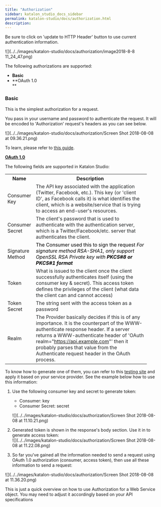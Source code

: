 ```yaml
---
title: "Authorization" 
sidebar: katalon_studio_docs_sidebar
permalink: katalon-studio/docs/authorization.html 
description: 
---
```

Be sure to click on 'update to HTTP Header' button to use current authentication information.

![](../../images/katalon-studio/docs/authorization/image2018-8-8 11_24_47.png)

  
The following authorizations are supported:

*   **Basic**
*   **OAuth 1.0  
    **

### **Basic**

This is the simplest authorization for a request.

You pass in your username and password to authenticate the request. It will be encoded to 'Authorization' request's headers as you can see below. 

![](../../images/katalon-studio/docs/authorization/Screen Shot 2018-08-08 at 09.36.21.png)

To learn, please refer to [this guide](https://swagger.io/docs/specification/authentication/basic-authentication/).

**[OAuth 1.0](https://oauth.net/core/1.0a/)**

The following fields are supported in Katalon Studio:

<table class="relative-table wrapped confluenceTable" style="width: 93.0335%;"><colgroup><col style="width: 10.6195%;"><col style="width: 89.3805%;"></colgroup><tbody><tr class="xtr-0"><th class="xtd-0-0 confluenceTh">Name</th><th class="xtd-0-1 confluenceTh">Description</th></tr><tr class="xtr-1"><td class="xtd-1-0 confluenceTd">Consumer Key</td><td class="xtd-1-1 confluenceTd"><span style="color: rgb(36,39,41);">The API key associated with the application (Twitter, Facebook, etc.). This key (or 'client ID', as Facebook calls it) is what identifies the client, which is a website/service that is trying to access an end-user's resources.</span></td></tr><tr class="xtr-2"><td class="xtd-2-0 confluenceTd">Consumer Secret</td><td class="xtd-2-1 confluenceTd"><span style="color: rgb(36,39,41);">The client's password that is used to authenticate with the authentication server, which is a Twitter/Facebook/etc. server that authenticates the client.</span></td></tr><tr class="xtr-3"><td class="xtd-3-0 confluenceTd">Signature Method</td><td class="xtd-3-1 confluenceTd"><span style="color: rgb(0,0,0);">The Consumer used this to sign the request <em>For signature method RSA-SHA1, only support OpenSSL RSA Private key with&nbsp;<strong>PKCS#8 or PKCS#1 format</strong></em></span></td></tr><tr class="xtr-4"><td class="xtd-4-0 confluenceTd">Token</td><td class="xtd-4-1 confluenceTd"><span style="color: rgb(36,39,41);">What is issued to the client once the client successfully authenticates itself (using the consumer key &amp; secret). This access token defines the privileges of the client (what data the client can and cannot access)</span></td></tr><tr class="xtr-5"><td class="xtd-5-0 confluenceTd">Token Secret</td><td class="xtd-5-1 confluenceTd"><span style="color: rgb(36,39,41);">The string sent with the access token as a password</span></td></tr><tr class="xtr-6"><td class="xtd-6-0 confluenceTd">Realm</td><td class="xtd-6-1 confluenceTd"><span style="color: rgb(36,39,41);">The Provider basically decides if this is of any importance. It is the counterpart of the WWW-authenticate response header. If a server returns a WWW-authenticate header of 'OAuth realm="<a class="external-link" href="https://api.example.com/" rel="nofollow">https://api.example.com</a>"' then it probably parses that value from the Authenticate request header in the OAuth process.</span></td></tr></tbody></table>

To know how to generate one of them, you can refer to this [testing site](http://term.ie/oauth/example/index.php) and apply it based on your service provider. See the example below how to use this information:

1.  Use the following consumer key and secret to generate token:
    
    *   Consumer: key
    *   Consumer Secret: secret
    
    ![](../../images/katalon-studio/docs/authorization/Screen Shot 2018-08-08 at 11.10.21.png)
2.  Generated token is shown in the response's body section. Use it in to generate access token:  
    ![](../../images/katalon-studio/docs/authorization/Screen Shot 2018-08-08 at 11.22.08.png)
3.  So far you've gained all the information needed to send a request using OAuth 1.0 authorization (consumer, access token), then use all these information to send a request:

![](../../images/katalon-studio/docs/authorization/Screen Shot 2018-08-08 at 11.36.20.png)

This is just a quick overview on how to use Authorization for a Web Service object. You may need to adjust it accordingly based on your API specifications